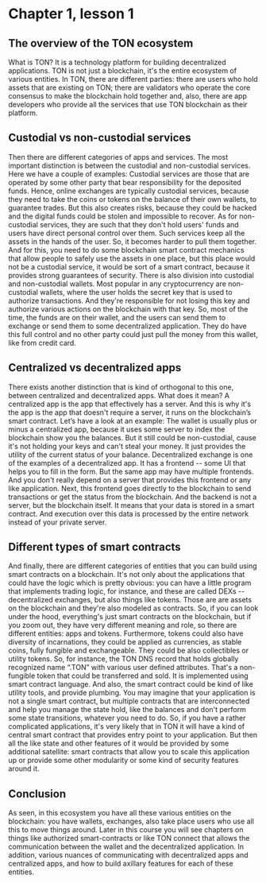 # Chapter 1, lesson 1
## The overview of the TON ecosystem

What is TON? It is a technology platform for building decentralized applications. TON is not just a blockchain, it's the entire ecosystem of various entities. In TON, there are different parties: there are users who hold assets that are existing on TON; there are validators who operate the core consensus to make the blockchain hold together and, also, there are app developers who provide all the services that use TON blockchain as their platform.

## Custodial vs non-custodial services

Then there are different categories of apps and services. The most important distinction is between the custodial and non-custodial services. Here we have a couple of examples:
Custodial services are those that are operated by some other party that bear responsibility for the deposited funds. Hence, online exchanges are typically custodial services, because they need to take the coins or tokens on the balance of their own wallets, to guarantee trades. But this also creates risks, because they could be hacked and the digital funds could be stolen and impossible to recover.
As for non-custodial services, they are such that they don't hold users' funds and users have direct personal control over them. Such services keep all the assets in the hands of the user. So, it becomes harder to pull them together. And for this, you need to do some blockchain smart contract mechanics that allow people to safely use the assets in one place, but this place would not be a custodial service, it would be sort of a smart contract, because it provides strong guarantees of security.
There is also division into custodial and non-custodial wallets. Most popular in any cryptocurrency are non-custodial wallets, where the user holds the secret key that is used to authorize transactions. And they're responsible for not losing this key and authorize various actions on the blockchain with that key. So, most of the time, the funds are on their wallet, and the users can send them to exchange or send them to some decentralized application. They do have this full control and no other party could just pull the money from this wallet, like from credit card.

## Centralized vs decentralized apps

There exists another distinction that is kind of orthogonal to this one, between centralized and decentralized apps. What does it mean? A centralized app is the app that effectively has a server. And this is why it's the app is the app that doesn't require a server, it runs on the blockchain’s smart contract. Let’s have a look at an example:
The wallet is usually plus or minus a centralized app, because it uses some server to index the blockchain show you the balances. But it still could be non-custodial, cause it's not holding your keys and can't steal your money. It just provides the utility of the current status of your balance.
Decentralized exchange is one of the examples of a decentralized app. It has a frontend -- some UI that helps you to fill in the form. But the same app may have multiple frontends. And you don't really depend on a server that provides this frontend or any like application. Next, this frontend goes directly to the blockchain to send transactions or get the status from the blockchain. And the backend is not a server, but the blockchain itself. It means that your data is stored in a smart contract. And execution over this data is processed by the entire network instead of your private server. 

## Different types of smart contracts

And finally, there are different categories of entities that you can build using smart contracts on a blockchain. It's not only about the applications that could have the logic which is pretty obvious: you can have a little program that implements trading logic, for instance, and these are called DEXs -- decentralized exchanges, but also things like tokens. Those are
are assets on the blockchain and they're also modeled as contracts. So, if you can look under the hood, everything's just smart contracts on the blockchain, but if you zoom out, they have very different meaning and role, so there are different entities: apps and tokens. Furthermore, tokens could also have diversity of incarnations, they could be applied as currencies, as stable coins, fully fungible and exchangeable. They could be also collectibles or utility tokens. So, for instance, the TON DNS record that holds globally recognized name “.TON” with various user defined attributes. That's a non-fungible token that could be transferred and sold. It is implemented using smart contract language.
And also, the smart contract could be kind of like utility tools, and provide plumbing. You may imagine that your application is not a single smart contract, but multiple contracts that are interconnected and help you manage the state hold, like the balances and don't perform some state transitions, whatever you need to do. So, if you have a rather complicated applications, it's very likely that in TON it will have a kind of central smart contract that provides entry point to your application. But then all the like state and other features of it would be provided by some additional satellite: smart contracts that allow you to scale this application up or provide some other modularity or some kind of security features around it.

## Conclusion

As seen, in this ecosystem you have all these various entities on the blockchain: you have wallets, exchanges, also take place users who use all this to move things around. Later in this course you will see chapters on things like authorized smart-contracts or like TON connect that allows the communication between the wallet and the decentralized application. In addition, various nuances of communicating with decentralized apps and centralized apps, and how to build axillary features for each of these entities.
